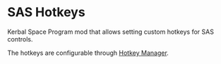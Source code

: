 # SAS Hotkeys
Kerbal Space Program mod that allows setting custom hotkeys for SAS controls.

The hotkeys are configurable through
[Hotkey Manager](https://github.com/petersohn/HotkeyManager).
